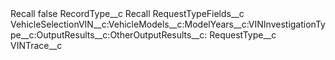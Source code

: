 <?xml version="1.0" encoding="UTF-8"?>
<CustomMetadata xmlns="http://soap.sforce.com/2006/04/metadata" xmlns:xsi="http://www.w3.org/2001/XMLSchema-instance" xmlns:xsd="http://www.w3.org/2001/XMLSchema">
    <label>Recall</label>
    <protected>false</protected>
    <values>
        <field>RecordType__c</field>
        <value xsi:type="xsd:string">Recall</value>
    </values>
    <values>
        <field>RequestTypeFields__c</field>
        <value xsi:type="xsd:string">VehicleSelectionVIN__c:VehicleModels__c:ModelYears__c:VINInvestigationType__c:OutputResults__c:OtherOutputResults__c:</value>
    </values>
    <values>
        <field>RequestType__c</field>
        <value xsi:type="xsd:string">VINTrace__c</value>
    </values>
</CustomMetadata>
